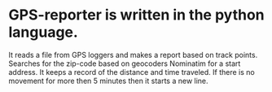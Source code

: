 # GPS-reporter is written in the python language.
It reads a file from GPS loggers and makes a report based on track points. 
Searches for the zip-code based on geocoders Nominatim for a start address.
It keeps a record of the distance and time traveled.
If there is no movement for more then 5 minutes then it starts a new line.
